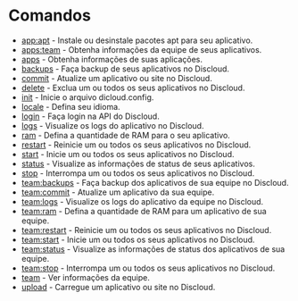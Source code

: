 # Comandos

- [app:apt](./commands/app-apt.md) - Instale ou desinstale pacotes apt para seu aplicativo.
- [apps:team](./commands/apps-team.md) - Obtenha informações da equipe de seus aplicativos.
- [apps](./commands/apps.md) - Obtenha informações de suas aplicações.
- [backups](./commands/backups.md) - Faça backup de seus aplicativos no Discloud.
- [commit](./commands/commit.md) - Atualize um aplicativo ou site no Discloud.
- [delete](./commands/delete.md) - Exclua um ou todos os seus aplicativos no Discloud.
- [init](./commands/init.md) - Inicie o arquivo dicloud.config.
- [locale](./commands/locale.md) - Defina seu idioma.
- [login](./commands/login.md) - Faça login na API do Discloud.
- [logs](./commands/logs.md) - Visualize os logs do aplicativo no Discloud.
- [ram](./commands/ram.md) - Defina a quantidade de RAM para o seu aplicativo.
- [restart](./commands/restart.md) - Reinicie um ou todos os seus aplicativos no Discloud.
- [start](./commands/start.md) - Inicie um ou todos os seus aplicativos no Discloud.
- [status](./commands/status.md) - Visualize as informações de status de seus aplicativos.
- [stop](./commands/stop.md) - Interrompa um ou todos os seus aplicativos no Discloud.
- [team:backups](./commands/team-backups.md) - Faça backup dos aplicativos de sua equipe no Discloud.
- [team:commit](./commands/team-commit.md) - Atualize um aplicativo da sua equipe.
- [team:logs](./commands/team-logs.md) - Visualize os logs do aplicativo da equipe no Discloud.
- [team:ram](./commands/team-ram.md) - Defina a quantidade de RAM para um aplicativo de sua equipe.
- [team:restart](./commands/team-restart.md) - Reinicie um ou todos os seus aplicativos no Discloud.
- [team:start](./commands/team-start.md) - Inicie um ou todos os seus aplicativos no Discloud.
- [team:status](./commands/team-status.md) - Visualize as informações de status dos aplicativos de sua equipe.
- [team:stop](./commands/team-stop.md) - Interrompa um ou todos os seus aplicativos no Discloud.
- [team](./commands/team.md) - Ver informações da equipe.
- [upload](./commands/upload.md) - Carregue um aplicativo ou site no Discloud.
